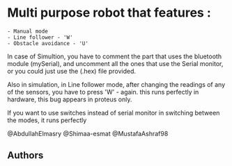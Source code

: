 # Multi purpose robot that features :
	- Manual mode 
	- Line follower - 'W' 
	- Obstacle avoidance - 'U'

In case of Simultion, you have to comment the part that uses the bluetooth module (mySerial), and uncomment all the ones that use the Serial monitor, or you could just use the (.hex) file provided.

Also in simulation, in Line follower mode, after changing the readings of any of the sensors, you have to press 'W' - again. this runs perfectly in hardware, this bug appears in proteus only.

If you want to use switches instead of serial monitor in switching between the modes, it runs perfectly

@AbdullahElmasry
@Shimaa-esmat
@MustafaAshraf98
## Authors
	 
